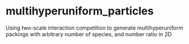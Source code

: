 # multihyperuniform_particles
Using two-scale interaction competition to generate multihyperuniform packings with arbitrary number of species, and number ratio in 2D

